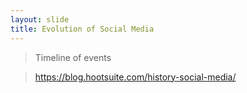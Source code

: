 ```yaml
---
layout: slide
title: Evolution of Social Media
---
```


> Timeline of events

> https://blog.hootsuite.com/history-social-media/
